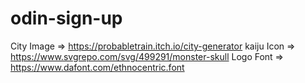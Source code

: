 # odin-sign-up

City Image => https://probabletrain.itch.io/city-generator
kaiju Icon => https://www.svgrepo.com/svg/499291/monster-skull
Logo Font => https://www.dafont.com/ethnocentric.font